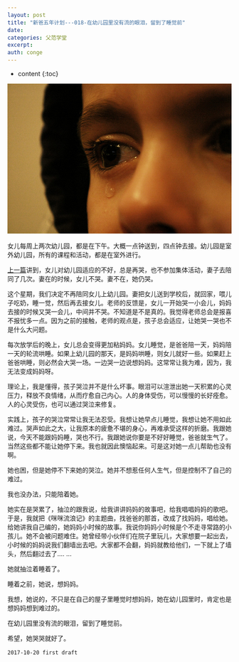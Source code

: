 ```yaml
---
layout: post
title: "新爸五年计划---018-在幼儿园里没有流的眼泪，留到了睡觉前"
date:
categories: 父范学堂
excerpt:
auth: conge
---
```

* content
{:toc}

![该流的眼泪一滴都不会少](/assets/images/父范学堂/118382-c882fdc213c521d9.png)

女儿每周上两次幼儿园，都是在下午。大概一点钟送到，四点钟去接。幼儿园是室外幼儿园，所有的课程和活动，都是在室外进行。

[上一篇](http://www.jianshu.com/p/4e541b95f030)讲到，女儿对幼儿园适应的不好，总是再哭，也不参加集体活动，妻子去陪同了几次。妻在的时候，女儿不哭。妻不在，她仍哭。

这个星期，我们决定不再陪同女儿上幼儿园。妻把女儿送到学校后，就回家，喂儿子吃奶，睡一觉，然后再去接女儿。老师的反馈是，女儿一开始哭一小会儿，妈妈去接的时候又哭一会儿，中间并不哭。不知道是不是真的。我觉得老师总会是报喜不报忧多一点。因为之前的接触，老师的观点是，孩子总会适应，让她哭一哭也不是什么大问题。

每次放学后的晚上，女儿总会变得更加粘妈妈。女儿睡觉，是爸爸陪一天，妈妈陪一天的轮流哄睡。如果上幼儿园的那天，是妈妈哄睡，则女儿就好一些。如果赶上爸爸哄睡，则必然会大哭一场。一边哭一边说想妈妈。这常常让我为难，因为，我无法变成妈妈呀。

理论上，我是懂得，孩子哭泣并不是什么坏事。眼泪可以渲泄出她一天积累的心灵压力，释放不良情绪，从而疗愈自己内心。人的身体受伤，可以慢慢的长好痊愈。人的心灵受伤，也可以通过哭泣来修复。

实践上，孩子的哭泣常常让我无法忍受。我想让她早点儿睡觉，我想让她不用如此难过。哭声如此之大，让我原本的疲惫不堪的身心，再难承受这样的折磨。我跟她说，今天不能跟妈妈睡，哭也不行。我跟她说你要是不好好睡觉，爸爸就生气了。当然这些都不能让她停下来。我也就因此懊恼起来。可是这对她一点儿帮助也没有啊。

她也困，但是她停不下来她的哭泣。她并不想惹任何人生气，但是控制不了自己的难过。

我也没办法，只能陪着她。

她实在是哭累了，抽泣的跟我说，给我讲讲妈妈的故事吧，给我唱唱妈妈的歌吧。于是，我就把《咪咪流浪记》的主题曲，找爸爸的那首，改成了找妈妈，唱给她。给她讲我自己编的，她妈妈小时候的故事。我说你妈妈小时候是个不走寻常路的小孩儿。她不会被问题难住。她曾经带小伙伴们在院子里玩儿，大家想要一起出去，小时候的妈妈说我们翻墙出去吧。大家都不会翻，妈妈就教给他们，一下就上了墙头，然后翻过去了.... ...

她就抽泣着睡着了。

睡着之前，她说，想妈妈。

我想，她说的，不只是在自己的屋子里睡觉时想妈妈，她在幼儿园里时，肯定也是想妈妈想到难过的。

在幼儿园里没有流的眼泪，留到了睡觉前。

希望，她哭哭就好了。

```
2017-10-20 first draft
```
